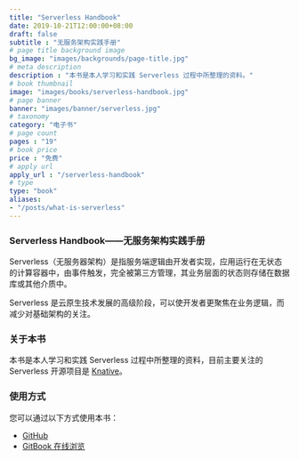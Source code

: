```yaml
---
title: "Serverless Handbook"
date: 2019-10-21T12:00:00+08:00
draft: false
subtitle : "无服务架构实践手册"
# page title background image
bg_image: "images/backgrounds/page-title.jpg"
# meta description
description : "本书是本人学习和实践 Serverless 过程中所整理的资料。"
# book thumbnail
image: "images/books/serverless-handbook.jpg"
# page banner
banner: "images/banner/serverless.jpg"
# taxonomy
category: "电子书"
# page count
pages : "19"
# book price
price : "免费"
# apply url
apply_url : "/serverless-handbook"
# type
type: "book"
aliases:
- "/posts/what-is-serverless"
---
```


### Serverless Handbook——无服务架构实践手册

Serverless（无服务器架构）是指服务端逻辑由开发者实现，应用运行在无状态的计算容器中，由事件触发，完全被第三方管理，其业务层面的状态则存储在数据库或其他介质中。

Serverless 是云原生技术发展的高级阶段，可以使开发者更聚焦在业务逻辑，而减少对基础架构的关注。

### 关于本书

本书是本人学习和实践 Serverless 过程中所整理的资料，目前主要关注的 Serverless 开源项目是 [Knative](https://github.com/knative)。

### 使用方式

您可以通过以下方式使用本书：

- [GitHub](https://github.com/rootsongjc/serverless-handbook)
- [GitBook 在线浏览](https://jimmysong.io/serverless-handbook)
